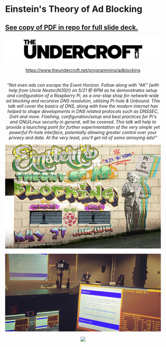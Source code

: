 # Einstein's Theory of Ad Blocking

## <b><ins>See copy of PDF in repo for full slide deck.<ins></b>



![](images/undercroft.jpg)
<p align="center">
   <a href="https://www.theundercroft.net/programming/adblocking">https://www.theundercroft.net/programming/adblocking</a> 
   <br><br>
</p>

<p align="center">
   <i>"Not even ads can escape the Event Horizon. Follow along with "AK" (with help from Uncle Nestor(N3S)!) on 5/21 @ 6PM as he demonstrates setup and configuration of a Raspberry Pi, as a one-stop shop for network-wide ad blocking and recursive DNS resolution, utilizing Pi-hole & Unbound. This talk will cover the basics of DNS, along with how the modern internet has helped to shape developments in DNS related protocols such as DNSSEC, DoH and more. Flashing, configuration/setup and best practices for Pi's and GNU/Linux security in general, will be covered. This talk will help to provide a launching point for further experimentation of the very simple yet powerful Pi-hole interface, potentially allowing greater control over your privacy and data. At the very least, you'll get rid of some annoying ads!"</i>
</p>

![](images/poster.png.jpg)
<p align="center">
   <img src=/images/uc_talk.png />
</p>
<p align="center">
   <img src=/images/final.png />
</p>
